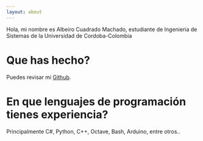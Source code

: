```yaml
---
layout: about
---
```


Hola, mi nombre es Albeiro Cuadrado Machado, estudiante de Ingenieria de Sistemas de la Universidad de Cordoba-Colombia


# Que has hecho?
Puedes revisar mi [Github](https://github.com/albcm).

# En que lenguajes de programación tienes experiencia?
Principalmente C#, Python, C++, Octave, Bash, Arduino, entre otros..

